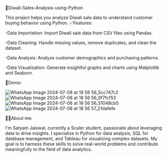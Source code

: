 🤩Diwali-Sales-Analysis-using-Python

This project helps you analyze Diwali sale data to understand customer buying behavior using Python. 
✅Features:

-Data Importation: Import Diwali sale data from CSV files using Pandas.

-Data Cleaning: Handle missing values, remove duplicates, and clean the dataset.

-Data Analysis: Analyze customer demographics and purchasing patterns.

-Data Visualization: Generate insightful graphs and charts using Matplotlib and Seaborn.

🐣Demo:

![WhatsApp Image 2024-07-08 at 18 56 56_5cc747c2](https://github.com/SatyamJaiswal16/Diwali-Sales-Analysis-using-Python/assets/174996082/cbf891d5-c2e2-4c72-a6ab-6e0f8c6b28a5)
![WhatsApp Image 2024-07-08 at 18 56 56_9f7fcf53](https://github.com/SatyamJaiswal16/Diwali-Sales-Analysis-using-Python/assets/174996082/af931d53-1c1e-4869-9124-a86765acf785)
![WhatsApp Image 2024-07-08 at 18 56 56_51048cb5](https://github.com/SatyamJaiswal16/Diwali-Sales-Analysis-using-Python/assets/174996082/e636736f-17ed-4644-b6e1-b116c0317daa)
![WhatsApp Image 2024-07-08 at 18 56 57_21dafefe](https://github.com/SatyamJaiswal16/Diwali-Sales-Analysis-using-Python/assets/174996082/31dfe2b7-713b-4169-87bc-80d93779c56a)

🧑‍🎓About me:

I'm Satyam Jaiswal, currently a Scaler student, passionate about leveraging data to drive insights. I specialize in Python for data analysis, SQL for database management, and Tableau for visualizing complex datasets. My goal is to harness these skills to solve real-world problems and contribute meaningfully to the field of data analytics.
